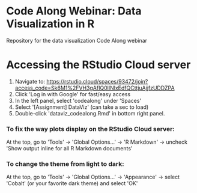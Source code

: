 # Code Along Webinar: Data Visualization in R 
Repository for the data visualization Code Along webinar

# Accessing the RStudio Cloud server
1. Navigate to: https://rstudio.cloud/spaces/93472/join?access_code=Sk6M1%2FVH3gAfIQ0lINlxEdfQCttjuAjjfzUDDZPA
2. Click 'Log in with Google' for fast/easy access
3. In the left panel, select 'codealong' under 'Spaces'
4. Select '[Assignment] DataViz' (can take a sec to load)
5. Double-click 'dataviz_codealong.Rmd' in bottom right panel.

### To fix the way plots display on the RStudio Cloud server:
At the top, go to 'Tools' -> 'Global Options...' -> 'R Markdown' -> uncheck 'Show output inline for all R Markdown documents'

### To change the theme from light to dark:
At the top, go to 'Tools' -> 'Global Options...' -> 'Appearance' -> select 'Cobalt' (or your favorite dark theme) and select 'OK'
